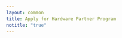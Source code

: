 ```yaml
---
layout: common
title: Apply for Hardware Partner Program
notitle: "true"
---
```


<div id="background">
    <div class="main1"></div><div class="small1"></div><div class="small2"></div><div class="small3"></div><div class="small4"></div>
</div>

<section id="install-pe" >
    <div id="mlb2-11249142" style="display: none;" class="deploy-form deploy-cloud ml-subscribe-form ml-subscribe-form-11249142">
        <form id="contact-form" class="contact-form" action="https://app.mailerlite.com/webforms/submit/h5b7n2" data-id="1211392" data-code="h5b7n2" method="POST" target="_blank">
            <fieldset>
                <div class="form-title center">
                    <h1>Hardware Partner Program Silver Level</h1>
                </div>
                <div class="cloud-provider">
                    <div class="logo-container partner">
                        <img src="/images/partners/silver-partner.svg">
                    </div>
                    <div class="cloud-provider-desc">
                        <p>Silver Partnership does not require any fees but assumes you have basic ThingsBoard knowledge and will prepare the online tutorial and demo dashboard on your own.</p>
                    </div>
                </div>
                <p>Please fill this form to get further instructions.</p>
                <div class="form-section">
                    <div class="form-element first half">
                        <label for="first-name">
                            <input class="form-control" value="" placeholder="Enter First Name" name="first-name" type="text" size="40" maxlength="50">
                            <p>First Name*</p>
                        </label>
                    </div>
                    <div class="form-element half">
                        <label for="last-name">
                            <input class="form-control" value="" placeholder="Enter Last Name" name="last-name" type="text" size="40" maxlength="50">
                            <p>Last Name*</p>
                        </label>
                    </div>
                    <div class="form-element first half">
                        <label for="email">
                            <input class="form-control" value="" placeholder="Enter Email" name="email" type="email" size="40" maxlength="80">
                            <p>Email Address*</p>
                        </label>
                    </div>
                    <div class="form-element half">
                        <label for="company">
                            <input class="form-control" value="" placeholder="Enter Company" name="company" type="text" size="40" maxlength="80">
                            <p>Company*</p>
                        </label>
                    </div>
                    <div class="form-element first half">
                        <label for="fields[company_website]">
                            <input class="form-control" value="" placeholder="Enter Company Website" name="company" type="text" size="40" maxlength="80">
                            <p>Company Website*</p>
                        </label>
                    </div>
                    <div class="form-element half">
                        <label for="fields[phone]">
                            <input class="form-control" value="" placeholder="Enter Phone Number" name="company" type="text" size="40" maxlength="80">
                            <p>Phone Number</p>
                        </label>    
                    </div>
                </div>
                <input type="hidden" name="ml-submit" value="1" />
                <button class="button" type="submit" class="primary">
                    Submit
                </button>
                <button disabled="disabled" style="display: none;" type="button" class="loading">
                    <img src="https://static.mailerlite.com/images/rolling@2x.gif" width="20" height="20" style="width: 20px; height: 20px;">
                </button>
            </fieldset>
        </form>
    </div>
    <div id="mlb2-11249172" style="display: none;" class="deploy-form deploy-cloud ml-subscribe-form ml-subscribe-form-11249172">
        <form id="contact-form" class="contact-form" action="https://app.mailerlite.com/webforms/submit/d6b3t8" data-id="1211402" data-code="d6b3t8" method="POST" target="_blank">
            <fieldset>
                <div class="form-title center">
                    <h1>Hardware Partner Program Gold Level</h1>
                </div>
                <div class="cloud-provider">
                    <div class="logo-container partner">
                        <img src="/images/partners/gold-partner.svg">
                    </div>
                    <div class="cloud-provider-desc">
                        <p>Gold Partnership includes our support services and help with preparing online tutorials and dashboards that will become an ultimate selling tool for your devices.</p>
                        <br/>
                        <p>
                            <span class="cloud-price-aws-desc">Yearly fee:</span>
                            <span class="cloud-price-aws">$500</span>
                        </p>  
                    </div>
                </div>
                <p>Please fill this form to get further instructions.</p>
                <div class="form-section">
                    <div class="form-element first half">
                        <label for="first-name">
                            <input class="form-control" value="" placeholder="Enter First Name" name="first-name" type="text" size="40" maxlength="50">
                            <p>First Name*</p>
                        </label>
                    </div>
                    <div class="form-element half">
                        <label for="last-name">
                            <input class="form-control" value="" placeholder="Enter Last Name" name="last-name" type="text" size="40" maxlength="50">
                            <p>Last Name*</p>
                        </label>
                    </div>
                    <div class="form-element first half">
                        <label for="email">
                            <input class="form-control" value="" placeholder="Enter Email" name="email" type="email" size="40" maxlength="80">
                            <p>Email Address*</p>
                        </label>
                    </div>
                    <div class="form-element half">
                        <label for="company">
                            <input class="form-control" value="" placeholder="Enter Company" name="company" type="text" size="40" maxlength="80">
                            <p>Company*</p>
                        </label>
                    </div>
                    <div class="form-element first half">
                        <label for="fields[company_website]">
                            <input class="form-control" value="" placeholder="Enter Company Website" name="company" type="text" size="40" maxlength="80">
                            <p>Company Website*</p>
                        </label>
                    </div>
                    <div class="form-element half">
                        <label for="fields[phone]">
                            <input class="form-control" value="" placeholder="Enter Phone Number" name="company" type="text" size="40" maxlength="80">
                            <p>Phone Number</p>
                        </label>    
                    </div>
                </div>
                <input type="hidden" name="ml-submit" value="1" />
                <button class="button" type="submit" class="primary">
                    Submit
                </button>
                <button disabled="disabled" style="display: none;" type="button" class="loading">
                    <img src="https://static.mailerlite.com/images/rolling@2x.gif" width="20" height="20" style="width: 20px; height: 20px;">
                </button>
            </fieldset>
        </form>
    </div>
    <div id="mlb2-11249200" style="display: none;" class="deploy-form deploy-cloud ml-subscribe-form ml-subscribe-form-11249200">
        <form id="contact-form" class="contact-form" action="https://app.mailerlite.com/webforms/submit/r7f3c8" data-id="1211404" data-code="r7f3c8" method="POST" target="_blank">
            <fieldset>
                <div class="form-title center">
                    <h1>Hardware Partner Program Platinum Level</h1>
                </div>
                <div class="cloud-provider">
                    <div class="logo-container partner">
                        <img src="/images/partners/platinum-partner.svg">
                    </div>
                    <div class="cloud-provider-desc">
                        <p>Platinum Partnership includes access to white-labeled partner portal, our support services and help with preparing online tutorials and dashboards that will become an ultimate selling tool for your devices.</p>
                        <br/>
                        <p>
                            <span class="cloud-price-aws-desc">Yearly fee:</span>
                            <span class="cloud-price-aws">$2000</span>
                        </p> 
                    </div>
                </div>
                <p>Please fill this form to get further instructions.</p>
                <div class="form-section">
                    <div class="form-element first half">
                        <label for="first-name">
                            <input class="form-control" value="" placeholder="Enter First Name" name="first-name" type="text" size="40" maxlength="50">
                            <p>First Name*</p>
                        </label>
                    </div>
                    <div class="form-element half">
                        <label for="last-name">
                            <input class="form-control" value="" placeholder="Enter Last Name" name="last-name" type="text" size="40" maxlength="50">
                            <p>Last Name*</p>
                        </label>
                    </div>
                    <div class="form-element first half">
                        <label for="email">
                            <input class="form-control" value="" placeholder="Enter Email" name="email" type="email" size="40" maxlength="80">
                            <p>Email Address*</p>
                        </label>
                    </div>
                    <div class="form-element half">
                        <label for="company">
                            <input class="form-control" value="" placeholder="Enter Company" name="company" type="text" size="40" maxlength="80">
                            <p>Company*</p>
                        </label>
                    </div>
                    <div class="form-element first half">
                        <label for="fields[company_website]">
                            <input class="form-control" value="" placeholder="Enter Company Website" name="company" type="text" size="40" maxlength="80">
                            <p>Company Website*</p>
                        </label>
                    </div>
                    <div class="form-element half">
                        <label for="fields[phone]">
                            <input class="form-control" value="" placeholder="Enter Phone Number" name="company" type="text" size="40" maxlength="80">
                            <p>Phone Number</p>
                        </label>    
                    </div>
                </div>
                <input type="hidden" name="ml-submit" value="1" />
                <button class="button" type="submit" class="primary">
                    Submit
                </button>
                <button disabled="disabled" style="display: none;" type="button" class="loading">
                    <img src="https://static.mailerlite.com/images/rolling@2x.gif" width="20" height="20" style="width: 20px; height: 20px;">
                </button>
            </fieldset>
        </form>
    </div>
</section>         

<script type="text/javascript" src="https://static.mailerlite.com/js/w/webforms.min.js?v3772b61f1ec61c541c401d4eadfdd02f"></script>
<script type="text/javascript">

    var programType = "silver";
    
    var programTypeForms = {
        "silver": "#mlb2-11249142",
        "gold": "#mlb2-11249172",
        "platinum": "#mlb2-11249200"
    };
    
    function ml_webform_success_11249142() {
        var $ = ml_jQuery || jQuery;        
        $(location).attr('href', '/partners/hardware/apply/thanks/?type='+programType);
    };
    
    function ml_webform_success_11249172() {
        var $ = ml_jQuery || jQuery;        
        $(location).attr('href', '/partners/hardware/apply/thanks/?type='+programType);
    };

    function ml_webform_success_11249200() {
        var $ = ml_jQuery || jQuery;        
        $(location).attr('href', '/partners/hardware/apply/thanks/?type='+programType);
    };
            
    jqueryDefer(
        function () {
            $( document ).ready(function() {
            
                 $('.subscribe-form .form-section .form-group input').addClass("input--empty");
                 $('.subscribe-form .form-section .form-group input').on('input', function() {
                      if( !$(this).val() ) {
                         $(this).addClass("input--empty");
                      } else {
                         $(this).removeClass("input--empty");
                      }
                 });
                 $.urlParam = function (name) {
                    var results = new RegExp('[\?&]' + name + '=([^&#]*)').exec(window.location.href);
                    return results ? results[1] : null;
                 };                 
                 programType = $.urlParam('program');
                 if (!programType) {
                    programType = "silver";
                 }
                 
                 var formId = programTypeForms[programType];
                 if (formId) {
                    var programForm = $(formId);
                    programForm.css('display', '');
                 }
            });
        }
    );
</script>